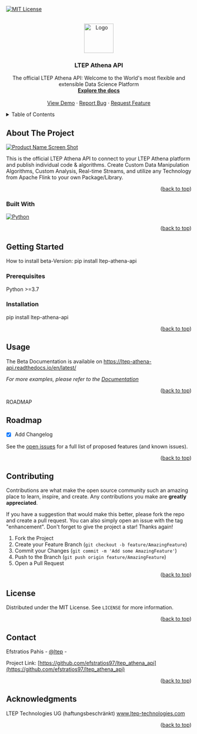 <a name="readme-top"></a>

<!-- [![Contributors][contributors-shield]][contributors-url]
[![Forks][forks-shield]][forks-url]
[![Stargazers][stars-shield]][stars-url]
[![Issues][issues-shield]][issues-url] -->

[![MIT License][license-shield]][license-url]

<!-- [![LinkedIn][linkedin-shield]][linkedin-url] -->

<!-- PROJECT LOGO -->
<br />
<div align="center">
  <a href="https://github.com/efstratios97/ltep_athena_api">
    <img src="https://www.ltep-technologies.com/wp-content/uploads/2022/06/LTEP_LOGO_21-3.png" alt="Logo" width="80" height="80">
  </a>

  <h3 align="center">LTEP Athena API</h3>

  <p align="center">
    The official LTEP Athena API: Welcome to the World's most flexible and extensible Data Science Platform
    <br />
    <a href="https://github.com/efstratios97/ltep_athena_api/tree/main/docs"><strong>Explore the docs</strong></a>
    <br />
    <br />
    <a href="https://github.com/efstratios97/ltep_athena_api">View Demo</a>
    ·
    <a href="https://github.com/efstratios97/ltep_athena_api/issues">Report Bug</a>
    ·
    <a href="https://github.com/efstratios97/ltep_athena_api/issues">Request Feature</a>
  </p>
</div>

<!-- TABLE OF CONTENTS -->
<details>
  <summary>Table of Contents</summary>
  <ol>
    <li>
      <a href="#about-the-project">About The Project</a>
      <ul>
        <li><a href="#built-with">Built With</a></li>
      </ul>
    </li>
    <li>
      <a href="#getting-started">Getting Started</a>
      <ul>
        <li><a href="#prerequisites">Prerequisites</a></li>
        <li><a href="#installation">Installation</a></li>
      </ul>
    </li>
    <li><a href="#usage">Usage</a></li>
    <li><a href="#roadmap">Roadmap</a></li>
    <li><a href="#contributing">Contributing</a></li>
    <li><a href="#license">License</a></li>
    <li><a href="#contact">Contact</a></li>
    <li><a href="#acknowledgments">Acknowledgments</a></li>
  </ol>
</details>

<!-- ABOUT THE PROJECT -->

## About The Project

[![Product Name Screen Shot][product-screenshot]](https://www.ltep-technologies.com/wp-content/uploads/2022/06/ATHINA_LOGO-3.png)

This is the official LTEP Athena API to connect to your LTEP Athena platform and publish individual code & algorithms.
Create Custom Data Manipulation Algorithms, Custom Analysis, Real-time Streams, and utilize any Technology from Apache Flink to your own Package/Library.

<p align="right">(<a href="#readme-top">back to top</a>)</p>

### Built With

[![Python][Python]][Python-url]

<p align="right">(<a href="#readme-top">back to top</a>)</p>

<!-- GETTING STARTED -->

## Getting Started

How to install beta-Version: pip install ltep-athena-api

### Prerequisites

Python >=3.7

### Installation

pip install ltep-athena-api

<p align="right">(<a href="#readme-top">back to top</a>)</p>

<!-- USAGE EXAMPLES -->

## Usage

The Beta Documentation is available on https://ltep-athena-api.readthedocs.io/en/latest/

_For more examples, please refer to the [Documentation](https://ltep-athena-api.readthedocs.io/en/latest/)_

<p align="right">(<a href="#readme-top">back to top</a>)</p>

ROADMAP

## Roadmap

- [x] Add Changelog

See the [open issues](https://github.com/othneildrew/Best-README-Template/issues) for a full list of proposed features (and known issues).

<p align="right">(<a href="#readme-top">back to top</a>)</p>

<!-- CONTRIBUTING -->

## Contributing

Contributions are what make the open source community such an amazing place to learn, inspire, and create. Any contributions you make are **greatly appreciated**.

If you have a suggestion that would make this better, please fork the repo and create a pull request. You can also simply open an issue with the tag "enhancement".
Don't forget to give the project a star! Thanks again!

1. Fork the Project
2. Create your Feature Branch (`git checkout -b feature/AmazingFeature`)
3. Commit your Changes (`git commit -m 'Add some AmazingFeature'`)
4. Push to the Branch (`git push origin feature/AmazingFeature`)
5. Open a Pull Request

<p align="right">(<a href="#readme-top">back to top</a>)</p>

<!-- LICENSE -->

## License

Distributed under the MIT License. See `LICENSE` for more information.

<p align="right">(<a href="#readme-top">back to top</a>)</p>

<!-- CONTACT -->

## Contact

Efstratios Pahis - [@ltep](https://ltep-technologies.com) -

Project Link: [https://github.com/efstratios97/ltep_athena_api](https://github.com/efstratios97/ltep_athena_api)

<p align="right">(<a href="#readme-top">back to top</a>)</p>

<!-- ACKNOWLEDGMENTS -->

## Acknowledgments

LTEP Technologies UG (haftungsbeschränkt)
www.ltep-technologies.com

<p align="right">(<a href="#readme-top">back to top</a>)</p>

<!-- MARKDOWN LINKS & IMAGES -->
<!-- https://www.markdownguide.org/basic-syntax/#reference-style-links -->

[contributors-shield]: https://img.shields.io/github/contributors/othneildrew/Best-README-Template.svg?style=for-the-badge
[contributors-url]: https://github.com/othneildrew/Best-README-Template/graphs/contributors
[forks-shield]: https://img.shields.io/github/forks/othneildrew/Best-README-Template.svg?style=for-the-badge
[forks-url]: https://github.com/othneildrew/Best-README-Template/network/members
[stars-shield]: https://img.shields.io/github/stars/othneildrew/Best-README-Template.svg?style=for-the-badge
[stars-url]: https://github.com/othneildrew/Best-README-Template/stargazers
[issues-shield]: https://img.shields.io/github/issues/othneildrew/Best-README-Template.svg?style=for-the-badge
[issues-url]: https://github.com/othneildrew/Best-README-Template/issues
[license-shield]: https://img.shields.io/github/license/othneildrew/Best-README-Template.svg?style=for-the-badge
[license-url]: https://github.com/othneildrew/Best-README-Template/blob/master/LICENSE.txt
[linkedin-shield]: https://img.shields.io/badge/-LinkedIn-black.svg?style=for-the-badge&logo=linkedin&colorB=555
[linkedin-url]: https://linkedin.com/in/othneildrew
[product-screenshot]: https://www.ltep-technologies.com/wp-content/uploads/2022/06/ATHINA_LOGO-3.png
[Python]: https://www.python.org/static/community_logos/python-powered-w-100x40.png
[Python-url]: https://www.python.org/
[React.js]: https://img.shields.io/badge/React-20232A?style=for-the-badge&logo=react&logoColor=61DAFB
[React-url]: https://reactjs.org/
[Vue.js]: https://img.shields.io/badge/Vue.js-35495E?style=for-the-badge&logo=vuedotjs&logoColor=4FC08D
[Vue-url]: https://vuejs.org/
[Angular.io]: https://img.shields.io/badge/Angular-DD0031?style=for-the-badge&logo=angular&logoColor=white
[Angular-url]: https://angular.io/
[Svelte.dev]: https://img.shields.io/badge/Svelte-4A4A55?style=for-the-badge&logo=svelte&logoColor=FF3E00
[Svelte-url]: https://svelte.dev/
[Laravel.com]: https://img.shields.io/badge/Laravel-FF2D20?style=for-the-badge&logo=laravel&logoColor=white
[Laravel-url]: https://laravel.com
[Bootstrap.com]: https://img.shields.io/badge/Bootstrap-563D7C?style=for-the-badge&logo=bootstrap&logoColor=white
[Bootstrap-url]: https://getbootstrap.com
[JQuery.com]: https://img.shields.io/badge/jQuery-0769AD?style=for-the-badge&logo=jquery&logoColor=white
[JQuery-url]: https://jquery.com
